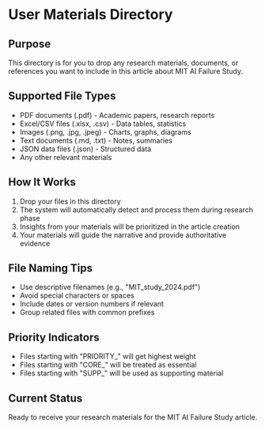 # User Materials Directory

## Purpose
This directory is for you to drop any research materials, documents, or references you want to include in this article about MIT AI Failure Study.

## Supported File Types
- PDF documents (.pdf) - Academic papers, research reports
- Excel/CSV files (.xlsx, .csv) - Data tables, statistics
- Images (.png, .jpg, .jpeg) - Charts, graphs, diagrams
- Text documents (.md, .txt) - Notes, summaries
- JSON data files (.json) - Structured data
- Any other relevant materials

## How It Works
1. Drop your files in this directory
2. The system will automatically detect and process them during research phase
3. Insights from your materials will be prioritized in the article creation
4. Your materials will guide the narrative and provide authoritative evidence

## File Naming Tips
- Use descriptive filenames (e.g., "MIT_study_2024.pdf")
- Avoid special characters or spaces
- Include dates or version numbers if relevant
- Group related files with common prefixes

## Priority Indicators
- Files starting with "PRIORITY_" will get highest weight
- Files starting with "CORE_" will be treated as essential
- Files starting with "SUPP_" will be used as supporting material

## Current Status
Ready to receive your research materials for the MIT AI Failure Study article.